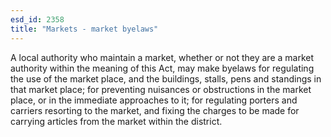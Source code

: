 ```yaml
---
esd_id: 2358
title: "Markets - market byelaws"
---
```


A local authority who maintain a market, whether or not they are a market authority within the meaning of this Act, may make byelaws for regulating the use of the market place, and the buildings, stalls, pens and standings in that market place; for preventing nuisances or obstructions in the market place, or in the immediate approaches to it; for regulating porters and carriers resorting to the market, and fixing the charges to be made for carrying articles from the market within the district.

